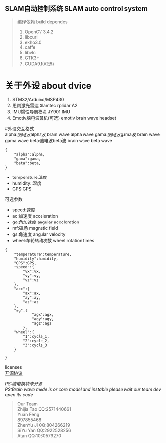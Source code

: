 ## SLAM自动控制系统  SLAM auto control system
> 编译依赖  build dependes 
> 1. OpenCV 3.4.2  
> 2. libcurl  
> 3. ekho3.0  
> 4. caffe  
> 5. libvlc  
> 6. GTK3+  
> 7. CUDA9.1(可选)  

# 关于外设  about dvice
1. STM32/Arduino/MSP430  
2. 思岚激光雷达 Slamtec rplidar A2
3. IMU惯性导航模块 JY901 IMU
4. Emotiv脑电波耳机(可选)  emotiv brain wave headset

#外设交互格式  
alpha:脑电波alpha波  brain wave alpha wave
gama:脑电波gama波  brain wave gama wave
beta:脑电波beta波  brain wave beta wave
```
{
	"alpha":alpha,
	"gama":gama,
	"beta":beta,
}
```
* temperature:温度  
* humidity::湿度  
* GPS:GPS  

可选参数  

* speed:速度  
* ac:加速度  acceleration
* ga:角加速度  angular acceleration
* mf:磁场  magnetic field
* gs:角速度  angular velocity
* wheel:车轮转动次数  wheel rotation times
```
{
	"temperature":temperature,
	"humidity":humidity,
	"GPS":GPS,
	"speed":{
		"vx":vx,
		"vy":vy,
		"vz":vz	
	},
	"acc":{
		"ax":ax,
		"ay":ay,
		"az":az	
	},
	"ag":{
    		"agx":agx,
    		"agy":agy,
    		"agz":agz	
    	},
	"wheel":{
		"1":cycle_1,
		"2":cycle_2,
		"3":cycle_3	
	}
	
}
```
licenses  
[开源协议](http://www.gnu.org/licenses/gpl-3.0.html)  

*PS:脑电模块未开源*  
*PS:Brain wave mode is or core model and instable please wait our team dev open its code*
> Our Team    
> Zhijia Tao
> QQ:2571440661  
> Yuan Feng  
> 897855468  
> ZhenYu Ji
> QQ:804266219  
> SiYu Yan
> QQ:2922528256  
> Atan
> QQ:1060579270
